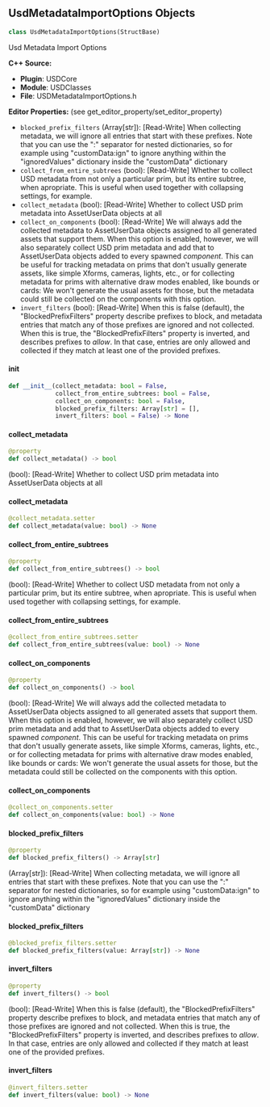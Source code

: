 ## UsdMetadataImportOptions Objects

```python
class UsdMetadataImportOptions(StructBase)
```

Usd Metadata Import Options

**C++ Source:**

- **Plugin**: USDCore
- **Module**: USDClasses
- **File**: USDMetadataImportOptions.h

**Editor Properties:** (see get_editor_property/set_editor_property)

- ``blocked_prefix_filters`` (Array[str]):  [Read-Write] When collecting metadata, we will ignore all entries that start with these prefixes.
  Note that you can use the ":" separator for nested dictionaries, so for example using
  "customData:ign" to ignore anything within the "ignoredValues" dictionary inside the
  "customData" dictionary
- ``collect_from_entire_subtrees`` (bool):  [Read-Write] Whether to collect USD metadata from not only a particular prim, but its entire subtree,
  when apropriate. This is useful when used together with collapsing settings, for example.
- ``collect_metadata`` (bool):  [Read-Write] Whether to collect USD prim metadata into AssetUserData objects at all
- ``collect_on_components`` (bool):  [Read-Write] We will always add the collected metadata to AssetUserData objects assigned to all generated assets
  that support them. When this option is enabled, however, we will also separately collect USD prim
  metadata and add that to AssetUserData objects added to every spawned *component*.
  This can be useful for tracking metadata on prims that don't usually generate assets, like simple
  Xforms, cameras, lights, etc., or for collecting metadata for prims with alternative draw modes
  enabled, like bounds or cards: We won't generate the usual assets for those, but the metadata could
  still be collected on the components with this option.
- ``invert_filters`` (bool):  [Read-Write] When this is false (default), the "BlockedPrefixFilters" property describe prefixes to block, and
  metadata entries that match any of those prefixes are ignored and not collected.
  When this is true, the "BlockedPrefixFilters" property is inverted, and describes prefixes to *allow*.
  In that case, entries are only allowed and collected if they match at least one of the provided prefixes.

<a id="unreal.UsdMetadataImportOptions.__init__"></a>

#### __init__

```python
def __init__(collect_metadata: bool = False,
             collect_from_entire_subtrees: bool = False,
             collect_on_components: bool = False,
             blocked_prefix_filters: Array[str] = [],
             invert_filters: bool = False) -> None
```

<a id="unreal.UsdMetadataImportOptions.collect_metadata"></a>

#### collect_metadata

```python
@property
def collect_metadata() -> bool
```

(bool):  [Read-Write] Whether to collect USD prim metadata into AssetUserData objects at all

<a id="unreal.UsdMetadataImportOptions.collect_metadata"></a>

#### collect_metadata

```python
@collect_metadata.setter
def collect_metadata(value: bool) -> None
```

<a id="unreal.UsdMetadataImportOptions.collect_from_entire_subtrees"></a>

#### collect_from_entire_subtrees

```python
@property
def collect_from_entire_subtrees() -> bool
```

(bool):  [Read-Write] Whether to collect USD metadata from not only a particular prim, but its entire subtree,
when apropriate. This is useful when used together with collapsing settings, for example.

<a id="unreal.UsdMetadataImportOptions.collect_from_entire_subtrees"></a>

#### collect_from_entire_subtrees

```python
@collect_from_entire_subtrees.setter
def collect_from_entire_subtrees(value: bool) -> None
```

<a id="unreal.UsdMetadataImportOptions.collect_on_components"></a>

#### collect_on_components

```python
@property
def collect_on_components() -> bool
```

(bool):  [Read-Write] We will always add the collected metadata to AssetUserData objects assigned to all generated assets
that support them. When this option is enabled, however, we will also separately collect USD prim
metadata and add that to AssetUserData objects added to every spawned *component*.
This can be useful for tracking metadata on prims that don't usually generate assets, like simple
Xforms, cameras, lights, etc., or for collecting metadata for prims with alternative draw modes
enabled, like bounds or cards: We won't generate the usual assets for those, but the metadata could
still be collected on the components with this option.

<a id="unreal.UsdMetadataImportOptions.collect_on_components"></a>

#### collect_on_components

```python
@collect_on_components.setter
def collect_on_components(value: bool) -> None
```

<a id="unreal.UsdMetadataImportOptions.blocked_prefix_filters"></a>

#### blocked_prefix_filters

```python
@property
def blocked_prefix_filters() -> Array[str]
```

(Array[str]):  [Read-Write] When collecting metadata, we will ignore all entries that start with these prefixes.
Note that you can use the ":" separator for nested dictionaries, so for example using
"customData:ign" to ignore anything within the "ignoredValues" dictionary inside the
"customData" dictionary

<a id="unreal.UsdMetadataImportOptions.blocked_prefix_filters"></a>

#### blocked_prefix_filters

```python
@blocked_prefix_filters.setter
def blocked_prefix_filters(value: Array[str]) -> None
```

<a id="unreal.UsdMetadataImportOptions.invert_filters"></a>

#### invert_filters

```python
@property
def invert_filters() -> bool
```

(bool):  [Read-Write] When this is false (default), the "BlockedPrefixFilters" property describe prefixes to block, and
metadata entries that match any of those prefixes are ignored and not collected.
When this is true, the "BlockedPrefixFilters" property is inverted, and describes prefixes to *allow*.
In that case, entries are only allowed and collected if they match at least one of the provided prefixes.

<a id="unreal.UsdMetadataImportOptions.invert_filters"></a>

#### invert_filters

```python
@invert_filters.setter
def invert_filters(value: bool) -> None
```

<a id="unreal.UsdStageOptions"></a>
